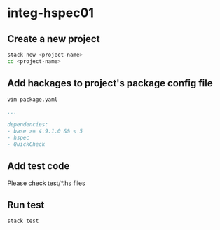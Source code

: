 # integ-hspec01

## Create a new project

```sh
stack new <project-name>
cd <project-name>
```

## Add hackages to project's package config file

```sh
vim package.yaml
```

```yaml
...

dependencies:
- base >= 4.9.1.0 && < 5
- hspec
- QuickCheck
```

## Add test code

Please check test/*.hs files

## Run test

```sh
stack test
```
